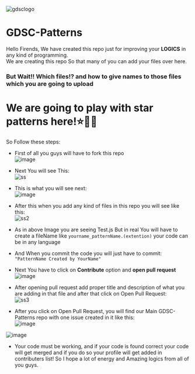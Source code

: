 

![gdsclogo](https://user-images.githubusercontent.com/61585443/191570767-0f698f28-fc75-4faa-96d0-cbaf93864100.png)

# GDSC-Patterns

  Hello Firends, We have created this repo just for improving your <b>LOGICS</b> in any kind of programming.<br>
  We are creating this repo So that many of you can add your files over here.<br>
  
 
  
###  But  Wait!! Which files!? and how to give names to those files which you are going to upload
# We are going to play with star patterns here!⭐🎉🥳 
So Follow these steps:


*  First of all you guys will have to fork this repo<br>
   ![image](https://user-images.githubusercontent.com/61585443/191572268-9944733d-9f63-42a0-9001-df8aadbd91a4.png)

*  Next You will see This: <br>
  ![ss](https://user-images.githubusercontent.com/61585443/191573114-28580dcb-9ba6-4ed5-882d-b2642500a23d.png)

*  This is what you will see next:<br>
![image](https://user-images.githubusercontent.com/61585443/191573414-a4b7c986-f9e6-4c99-b11a-49e7acae6ea0.png)

*  After this when you add any kind of files in this repo you will see like this:<br>
![ss2](https://user-images.githubusercontent.com/61585443/191574579-dbe263e6-0ae3-42ee-a954-e9af04760ab5.png)

* As in above Image you are seeing Test.js But in real You will have to create a fileName like `yourname_patternName.(extention)` your code can be in any language
* And When you commit the code you will just have to commit:  `"PatternName Created by YourName"`

* Next You have to click on <b>Contribute</b> option and <b>open pull request</b> <br>
![image](https://user-images.githubusercontent.com/61585443/191575025-d445c5fb-97b4-4ec9-b15f-87275ae83f10.png)

* After opening pull request add proper title and description of what you are adding in that file  and after that click on Open Pull Request: <br>
![ss3](https://user-images.githubusercontent.com/61585443/191575851-a82470e5-43bd-476e-ad4e-17e440c1eff2.png)

* After you click on Open Pull Request, you will find our Main GDSC-Patterns repo with one issue created in it like this:<br>
![image](https://user-images.githubusercontent.com/61585443/191576347-93d00cd7-a346-41c0-9225-834228456b34.png)

![image](https://user-images.githubusercontent.com/61585443/191576845-74b63d86-4653-4f22-987d-7b589231fefc.png)

* Your code must be working, and if your code is found correct your code will get merged and if you do so your profile will get added in contributers list! So I hope a lot of energy and Amazing logics from all of you guys.



   

